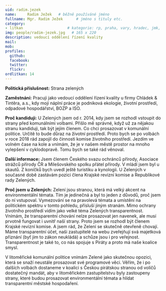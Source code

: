 ```yaml
---
uid: radim.jezek
name:     Radim Ježek  	# běžně používáné jméno
fullname: Mgr. Radim Ježek  	# jméno s tituly etc.
category:
- litkan                 	# kategorie: rp, praha, vary, hradec, jmk, senat
img: people/radim-jezek.jpg   # 165 x 220
description: vedoucí oddělení řízení kvality
mail:
mob:
profiles:
  github:
  facebook:
  twitter: 
  flickr:
ordlitkan: 14
---
```

**Politická příslušnost:** Strana zelených
 
**Zaměstnání:** Pracuji jako vedoucí oddělení řízení kvality u firmy Chládek & Tintěra, a.s., kdy mojí náplní práce je podniková ekologie, životní prostředí, odpadové hospodářství, BOZP a ISO.
 
**Proč kandiduji:** U Zelených jsem od r. 2014, kdy jsem se rozhodl vstoupit do strany před komunálními volbami. Přišlo mě správné, když už za nějakou stranu kandiduji, tak být jejím členem. Co chci prosazovat v komunální politice. Určitě to bude důraz na životní prostředí. Proto bych se po volbách v roce 2018 rád zapojil do činnosti komise životního prostředí. Jezdím ve volném čase na kole a vnímám, že je v našem městě prostor na mnoho vylepšení v cyklodopravě. Tomu bych se také rád věnoval.
 
**Další informace:** Jsem členem Českého svazu ochránců přírody, Asociace strážců přírody ČR a Milešovského spolku přátel přírody. V mládí jsem byl u skautů. Z koníčků bych uvedl ještě turistiku a kynologii. U Zelených v současné době zastávám pozici člena Krajské revizní komise a Republikové rady Zelených.
 
**Proč jsem u Zelených:** Zelení jsou stranou, která má velký akcent na environmentální témata. Tím je jedinečná a byl to jeden z důvodů, proč jsem do ní vstupoval. Vymezování se na pravolevá témata a umístění na politickém spektru v tomto pohledu, přísluší jiným stranám. Mimo ochrany životního prostředí vidím jako velké téma Zelených transparentnost. Vnímám, že transparentní chování nelze prosazovat jen navenek, ale musí prvotně fungovat i uvnitř naší strany. Proto jsem se rozhodl být členem Krajské revizní komise. A jsem rád, že Zelení se skutečně otevřeně chovají. Máme transparentní účet, naši zastupitelé na webu zveřejňují svá majetková přiznání (byť jim to zákon neukládá) a schůze jsou i pro veřejnost. Transparentnost je také to, co nás spojuje s Piráty a proto má naše koalice smysl.
 
V litoměřické komunální politice vnímám Zelené jako skutečnou opozici, která se snaží neustále prosazovat své programové věci. Věřím, že i po dalších volbách dostaneme v koalici s Českou pirátskou stranou od voličů dostatečný mandát, aby v litoměřickém zastupitelstvu byly zastoupeny strany, které budou prosazovat environmentální témata a hlídat transparentní městské hospodaření.



